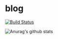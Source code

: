 # blog

[![Build Status](https://travis-ci.org/webwlsong/blog.svg?branch=develop)](https://travis-ci.org/webwlsong/blog)


![Anurag's github stats](https://github-readme-stats.vercel.app/api?username=webwlsong&show_icons=true&theme=radical)
